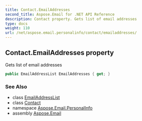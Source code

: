 ```yaml
---
title: Contact.EmailAddresses
second_title: Aspose.Email for .NET API Reference
description: Contact property. Gets list of email addresses
type: docs
weight: 110
url: /net/aspose.email.personalinfo/contact/emailaddresses/
---
```

## Contact.EmailAddresses property

Gets list of email addresses

```csharp
public EmailAddressList EmailAddresses { get; }
```

### See Also

* class [EmailAddressList](../../emailaddresslist/)
* class [Contact](../)
* namespace [Aspose.Email.PersonalInfo](../../contact/)
* assembly [Aspose.Email](../../../)


